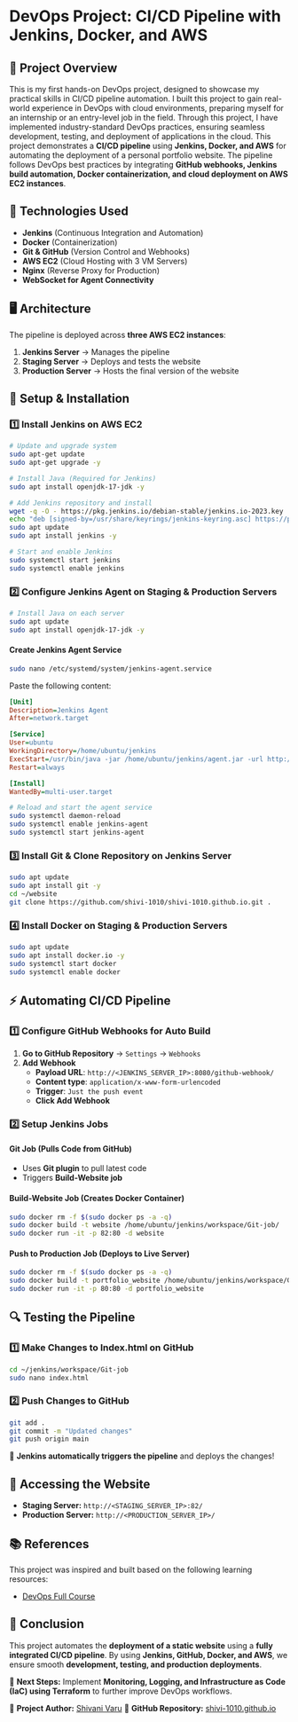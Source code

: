 # **DevOps Project: CI/CD Pipeline with Jenkins, Docker, and AWS**

## **📌 Project Overview**
This is my first hands-on DevOps project, designed to showcase my practical skills in CI/CD pipeline automation. I built this project to gain real-world experience in DevOps with cloud environments, preparing myself for an internship or an entry-level job in the field. Through this project, I have implemented industry-standard DevOps practices, ensuring seamless development, testing, and deployment of applications in the cloud.
This project demonstrates a **CI/CD pipeline** using **Jenkins, Docker, and AWS** for automating the deployment of a personal portfolio website. The pipeline follows DevOps best practices by integrating **GitHub webhooks, Jenkins build automation, Docker containerization, and cloud deployment on AWS EC2 instances**.

## **🚀 Technologies Used**
- **Jenkins** (Continuous Integration and Automation)
- **Docker** (Containerization)
- **Git & GitHub** (Version Control and Webhooks)
- **AWS EC2** (Cloud Hosting with 3 VM Servers)
- **Nginx** (Reverse Proxy for Production)
- **WebSocket for Agent Connectivity**

## **🖥️ Architecture**
The pipeline is deployed across **three AWS EC2 instances**:
1. **Jenkins Server** → Manages the pipeline
2. **Staging Server** → Deploys and tests the website
3. **Production Server** → Hosts the final version of the website

## **🔧 Setup & Installation**
### **1️⃣ Install Jenkins on AWS EC2**
```sh
# Update and upgrade system
sudo apt-get update
sudo apt-get upgrade -y

# Install Java (Required for Jenkins)
sudo apt install openjdk-17-jdk -y

# Add Jenkins repository and install
wget -q -O - https://pkg.jenkins.io/debian-stable/jenkins.io-2023.key | sudo tee /usr/share/keyrings/jenkins-keyring.asc > /dev/null
echo "deb [signed-by=/usr/share/keyrings/jenkins-keyring.asc] https://pkg.jenkins.io/debian-stable binary/" | sudo tee /etc/apt/sources.list.d/jenkins.list > /dev/null
sudo apt update
sudo apt install jenkins -y

# Start and enable Jenkins
sudo systemctl start jenkins
sudo systemctl enable jenkins
```

### **2️⃣ Configure Jenkins Agent on Staging & Production Servers**
```sh
# Install Java on each server
sudo apt update
sudo apt install openjdk-17-jdk -y
```
#### **Create Jenkins Agent Service**
```sh
sudo nano /etc/systemd/system/jenkins-agent.service
```
Paste the following content:
```ini
[Unit]
Description=Jenkins Agent
After=network.target

[Service]
User=ubuntu
WorkingDirectory=/home/ubuntu/jenkins
ExecStart=/usr/bin/java -jar /home/ubuntu/jenkins/agent.jar -url http://<JENKINS_SERVER_IP>:8080/ -secret YOUR_SECRET_KEY -name staging -webSocket -workDir "/home/ubuntu/jenkins"
Restart=always

[Install]
WantedBy=multi-user.target
```
```sh
# Reload and start the agent service
sudo systemctl daemon-reload
sudo systemctl enable jenkins-agent
sudo systemctl start jenkins-agent
```

### **3️⃣ Install Git & Clone Repository on Jenkins Server**
```sh
sudo apt update
sudo apt install git -y
cd ~/website
git clone https://github.com/shivi-1010/shivi-1010.github.io.git .
```

### **4️⃣ Install Docker on Staging & Production Servers**
```sh
sudo apt update
sudo apt install docker.io -y
sudo systemctl start docker
sudo systemctl enable docker
```

## **⚡ Automating CI/CD Pipeline**
### **1️⃣ Configure GitHub Webhooks for Auto Build**
1. **Go to GitHub Repository** → `Settings` → `Webhooks`
2. **Add Webhook**
   - **Payload URL**: `http://<JENKINS_SERVER_IP>:8080/github-webhook/`
   - **Content type**: `application/x-www-form-urlencoded`
   - **Trigger**: `Just the push event`
   - **Click Add Webhook**

### **2️⃣ Setup Jenkins Jobs**
#### **Git Job (Pulls Code from GitHub)**
- Uses **Git plugin** to pull latest code
- Triggers **Build-Website job**

#### **Build-Website Job (Creates Docker Container)**
```sh
sudo docker rm -f $(sudo docker ps -a -q)
sudo docker build -t website /home/ubuntu/jenkins/workspace/Git-job/
sudo docker run -it -p 82:80 -d website
```

#### **Push to Production Job (Deploys to Live Server)**
```sh
sudo docker rm -f $(sudo docker ps -a -q)
sudo docker build -t portfolio_website /home/ubuntu/jenkins/workspace/Git-job/
sudo docker run -it -p 80:80 -d portfolio_website
```

## **🔍 Testing the Pipeline**
### **1️⃣ Make Changes to Index.html on GitHub**
```sh
cd ~/jenkins/workspace/Git-job
sudo nano index.html
```
### **2️⃣ Push Changes to GitHub**
```sh
git add .
git commit -m "Updated changes"
git push origin main
```
🚀 **Jenkins automatically triggers the pipeline** and deploys the changes!

## **🔗 Accessing the Website**
- **Staging Server:** `http://<STAGING_SERVER_IP>:82/`
- **Production Server:** `http://<PRODUCTION_SERVER_IP>/`

## **📚 References**
This project was inspired and built based on the following learning resources:

- [DevOps Full Course](https://youtube.com/playlist?list=PLVHgQku8Z935yzEejdZ33ZkO9kQoUEt5k&si=ZL5jo1zCiaungnrL)

## **🎯 Conclusion**
This project automates the **deployment of a static website** using a **fully integrated CI/CD pipeline**. By using **Jenkins, GitHub, Docker, and AWS**, we ensure smooth **development, testing, and production deployments**.

🔹 **Next Steps:** Implement **Monitoring, Logging, and Infrastructure as Code (IaC) using Terraform** to further improve DevOps workflows.

📌 **Project Author:** [Shivani Varu](https://github.com/shivi-1010)
📌 **GitHub Repository:** [shivi-1010.github.io](https://github.com/shivi-1010/shivi-1010.github.io)
